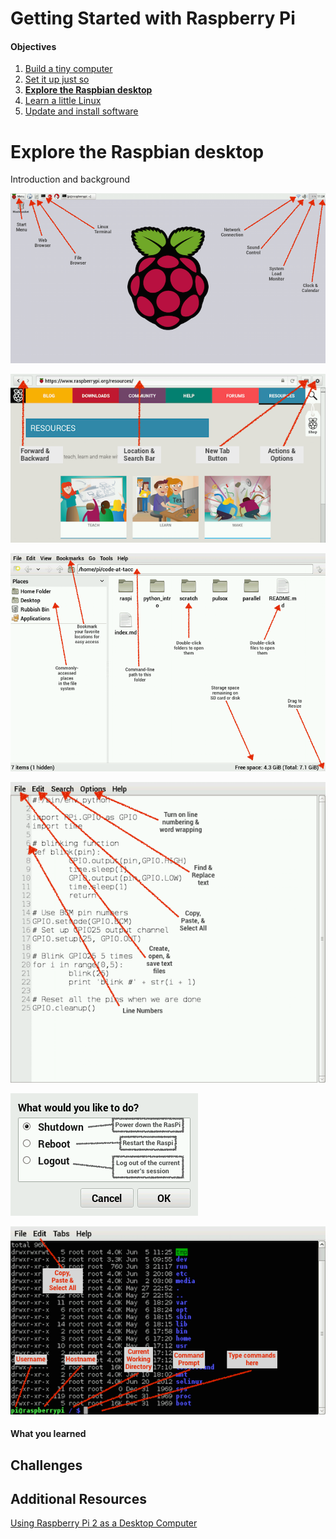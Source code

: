 Getting Started with Raspberry Pi
=================================

#### Objectives
1. [Build a tiny computer](01-build.md)
2. [Set it up just so](02-configuring.md)
3. **[Explore the Raspbian desktop](03-raspbian-desktop.md)**
4. [Learn a little Linux](04-linux-101.md)
5. [Update and install software](05-apt-get.md)

# Explore the Raspbian desktop

Introduction and background


![Desktop](images/desktop.png)

![Web browser](images/epiphany-browser.png)


![File browser](images/file-browser.png)


![Leadpad](images/leafpad.png)


![Logout](images/logout.png)


![Terminal](images/terminal.png)




#### What you learned

## Challenges

## Additional Resources

[Using Raspberry Pi 2 as a Desktop Computer](http://www.element14.com/community/docs/DOC-74513/l/can-the-raspberry-pi-2-replace-your-desktop-computer)


